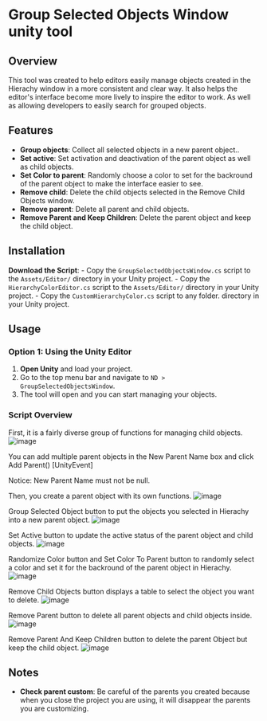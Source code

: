 
# Group Selected Objects Window unity tool

## Overview

This tool was created to help editors easily manage objects created in the Hierachy window in a more consistent and clear way. It also helps the editor's interface become more lively to inspire the editor to work. As well as allowing developers to easily search for grouped objects.

## Features

- **Group objects**: Collect all selected objects in a new parent object..
- **Set active**: Set activation and deactivation of the parent object as well as child objects.
- **Set Color to parent**: Randomly choose a color to set for the backround of the parent object to make the interface easier to see.
- **Remove child**: Delete the child objects selected in the Remove Child Objects window.
- **Remove parent**: Delete all parent and child objects.
- **Remove Parent and Keep Children**: Delete the parent object and keep the child object.

## Installation

**Download the Script**:
    - Copy the `GroupSelectedObjectsWindow.cs` script to the `Assets/Editor/` directory in your Unity project.
    - Copy the `HierarchyColorEditor.cs` script to the `Assets/Editor/` directory in your Unity project.
    - Copy the `CustomHierarchyColor.cs` script to any folder. directory in your Unity project.

## Usage

### Option 1: Using the Unity Editor

1. **Open Unity** and load your project.
2. Go to the top menu bar and navigate to `ND > GroupSelectedObjectsWindow`.
3. The tool will open and you can start managing your objects.

### Script Overview

First, it is a fairly diverse group of functions for managing child objects.
![image](![1](https://github.com/user-attachments/assets/6dbaf397-b827-4cae-ad7a-e24eb2a31fc6))

You can add multiple parent objects in the New Parent Name box and click Add Parent() [UnityEvent]

Notice: New Parent Name must not be null.

Then, you create a parent object with its own functions.
![image](![2](https://github.com/user-attachments/assets/5e948b2b-2c7f-472c-a64e-2be6147c759f))

Group Selected Object button to put the objects you selected in Hierachy into a new parent object.
![image](![3](https://github.com/user-attachments/assets/0ef46a53-5185-4228-aff4-2ad6b6ba3299)
)

Set Active button to update the active status of the parent object and child objects.
![image](![4](https://github.com/user-attachments/assets/bc833954-798f-47d1-82fc-0d321ce6a670)
)

Randomize Color button and Set Color To Parent button to randomly select a color and set it for the backround of the parent object in Hierachy.
![image](![5](https://github.com/user-attachments/assets/da680695-8598-4b9e-8916-3176acd2ec50)
)

Remove Child Objects button displays a table to select the object you want to delete.
![image](![6](https://github.com/user-attachments/assets/6c587741-d73a-40a4-822b-d8aee4d3ccd2)
)

Remove Parent button to delete all parent objects and child objects inside.
![image](![7](https://github.com/user-attachments/assets/4cc44d58-8f1f-4c68-91f8-110169869602)
)

Remove Parent And Keep Children button to delete the parent Object but keep the child object.
![image](![8](https://github.com/user-attachments/assets/a14e8f52-37e9-49ee-9b00-ae523e42ec86)
)

## Notes

- **Check parent custom**: Be careful of the parents you created because when you close the project you are using, it will disappear the parents you are customizing.
